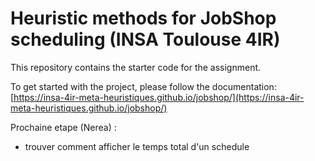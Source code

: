 # Heuristic methods for JobShop scheduling (INSA Toulouse 4IR)

This repository contains the starter code for the assignment.

To get started with the project, please follow the documentation: [https://insa-4ir-meta-heuristiques.github.io/jobshop/](https://insa-4ir-meta-heuristiques.github.io/jobshop/)


Prochaine etape (Nerea) :
  - trouver comment afficher le temps total d'un schedule
